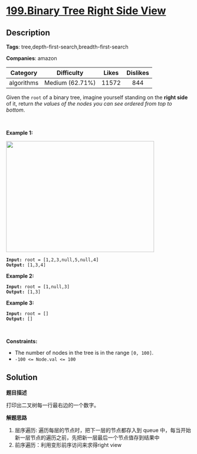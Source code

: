 # [199.Binary Tree Right Side View](https://leetcode.com/problems/binary-tree-right-side-view/description/)

## Description

**Tags**: tree,depth-first-search,breadth-first-search

**Companies**: amazon

| Category | Difficulty | Likes | Dislikes |
| :------: | :--------: | :---: | :------: |
| algorithms | Medium (62.71%) | 11572 | 844 |

<p>Given the <code>root</code> of a binary tree, imagine yourself standing on the <strong>right side</strong> of it, return <em>the values of the nodes you can see ordered from top to bottom</em>.</p>
<p>&nbsp;</p>
<p><strong class="example">Example 1:</strong></p>
<img alt="" src="https://assets.leetcode.com/uploads/2021/02/14/tree.jpg" style="width: 401px; height: 301px;" />
<pre><code><strong>Input:</strong> root = [1,2,3,null,5,null,4]
<strong>Output:</strong> [1,3,4]</code></pre>
<p><strong class="example">Example 2:</strong></p>
<pre><code><strong>Input:</strong> root = [1,null,3]
<strong>Output:</strong> [1,3]</code></pre>
<p><strong class="example">Example 3:</strong></p>
<pre><code><strong>Input:</strong> root = []
<strong>Output:</strong> []</code></pre>
<p>&nbsp;</p>
<p><strong>Constraints:</strong></p>
<ul>
  <li>The number of nodes in the tree is in the range <code>[0, 100]</code>.</li>
  <li><code>-100 &lt;= Node.val &lt;= 100</code></li>
</ul>

## Solution

**题目描述**

打印出二叉树每一行最右边的一个数字。

**解题思路**

1. 层序遍历: 遍历每层的节点时，把下一层的节点都存入到 queue 中，每当开始新一层节点的遍历之前，先把新一层最后一个节点值存到结果中
2. 前序遍历：利用变形前序访问来求得right view

